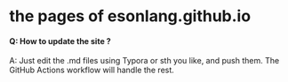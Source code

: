 # the pages of esonlang.github.io



#### Q: How to update the site ?
A: Just edit the .md files using Typora or sth you like, and push them. The GitHub Actions workflow will handle the rest.
